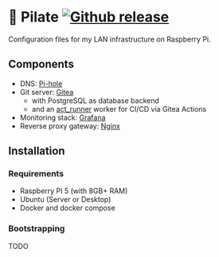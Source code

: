 # :strawberry: Pilate [![Github release](https://img.shields.io/github/release/nightnoryu/pilate.svg)](https://github.com/nightnoryu/pilate/releases)

Configuration files for my LAN infrastructure on Raspberry Pi.

## Components

- DNS: [Pi-hole](https://pi-hole.net)
- Git server: [Gitea](https://about.gitea.com/products/gitea)
  - with PostgreSQL as database backend
  - and an [act_runner](https://gitea.com/gitea/act_runner) worker for CI/CD via Gitea Actions
- Monitoring stack: [Grafana](https://grafana.com)
- Reverse proxy gateway: [Nginx](https://nginx.org)

## Installation

### Requirements

- Raspberry PI 5 (with 8GB+ RAM)
- Ubuntu (Server or Desktop)
- Docker and docker compose

### Bootstrapping

TODO
